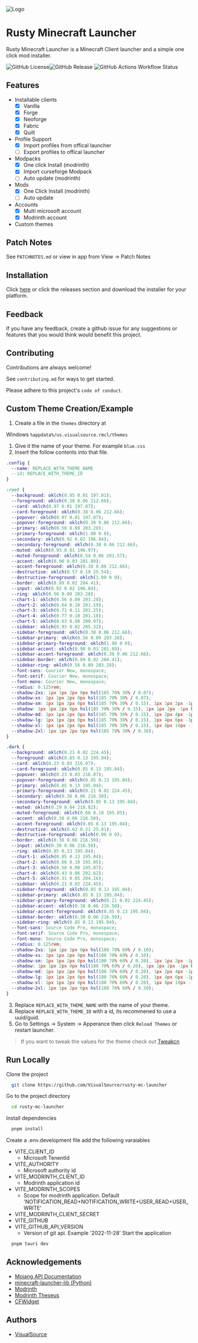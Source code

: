 
![Logo](./public/logo.svg)


# Rusty Minecraft Launcher

Rusty Minecraft Launcher is a Minecraft Client launcher and a simple one click mod installer.


![GitHub License](https://img.shields.io/github/license/VisualSource/rusty-mc-launcher?style=flat-square)![GitHub Release](https://img.shields.io/github/v/release/VisualSource/rusty-mc-launcher?include_prereleases&style=flat-square) ![GitHub Actions Workflow Status](https://img.shields.io/github/actions/workflow/status/VisualSource/rusty-mc-launcher/publish.yml?style=flat-square)

## Features

- Installable clients
  - [x] Vanilla
  - [x] Forge
  - [x] Neoforge
  - [x] Fabric
  - [x] Quilt
- Profile Support
  - [x] Import profiles from offical launcher
  - [ ] Export profiles to offical launcher
- Modpacks
  - [x] One click Install (modrinth)
  - [x] Import curseforge Modpack
  - [ ] Auto update (modrinth)
- Mods
  - [x] One Click Install (modrinth)
  - [ ] Auto update
- Accounts
  - [x] Multi microsoft account
  - [x] Modrinth account

- Custom themes

## Patch Notes

See `PATCHNOTES.md` or view in app from 
  View -> Patch Notes

## Installation

Click [here](https://github.com/VisualSource/rusty-mc-launcher/releases/latest) or click the releases section and download the installer for your platform.
    
## Feedback

If you have any feedback, create a github issue for any suggestions or features that you would think would benefit this project.


## Contributing

Contributions are always welcome!

See `contributing.md` for ways to get started.

Please adhere to this project's `code of conduct`.


## Custom Theme Creation/Example

1. Create a file in the `themes` directory at

Windows `%appdata%/us.visualsource.rmcl/themes`

1. Give it the name of your theme. For example `blue.css`
2. Insert the follow contents into that file. 
```css
.config {
  --name: REPLACE_WITH_THEME_NAME
  --id: REPLACE_WITH_THEME_ID
}

:root {
  --background: oklch(0.95 0.01 197.01);
  --foreground: oklch(0.38 0.06 212.66);
  --card: oklch(0.97 0.01 197.07);
  --card-foreground: oklch(0.38 0.06 212.66);
  --popover: oklch(0.97 0.01 197.07);
  --popover-foreground: oklch(0.38 0.06 212.66);
  --primary: oklch(0.56 0.09 203.28);
  --primary-foreground: oklch(1.00 0 0);
  --secondary: oklch(0.92 0.02 196.84);
  --secondary-foreground: oklch(0.38 0.06 212.66);
  --muted: oklch(0.93 0.01 196.97);
  --muted-foreground: oklch(0.54 0.06 201.57);
  --accent: oklch(0.90 0.03 201.89);
  --accent-foreground: oklch(0.38 0.06 212.66);
  --destructive: oklch(0.57 0.19 25.54);
  --destructive-foreground: oklch(1.00 0 0);
  --border: oklch(0.89 0.02 204.41);
  --input: oklch(0.92 0.02 196.84);
  --ring: oklch(0.56 0.09 203.28);
  --chart-1: oklch(0.56 0.09 203.28);
  --chart-2: oklch(0.64 0.10 201.59);
  --chart-3: oklch(0.71 0.11 201.25);
  --chart-4: oklch(0.77 0.10 201.18);
  --chart-5: oklch(0.83 0.08 200.97);
  --sidebar: oklch(0.93 0.02 205.32);
  --sidebar-foreground: oklch(0.38 0.06 212.66);
  --sidebar-primary: oklch(0.56 0.09 203.28);
  --sidebar-primary-foreground: oklch(1.00 0 0);
  --sidebar-accent: oklch(0.90 0.03 201.89);
  --sidebar-accent-foreground: oklch(0.38 0.06 212.66);
  --sidebar-border: oklch(0.89 0.02 204.41);
  --sidebar-ring: oklch(0.56 0.09 203.28);
  --font-sans: Courier New, monospace;
  --font-serif: Courier New, monospace;
  --font-mono: Courier New, monospace;
  --radius: 0.125rem;
  --shadow-2xs: 1px 1px 2px 0px hsl(185 70% 30% / 0.07);
  --shadow-xs: 1px 1px 2px 0px hsl(185 70% 30% / 0.07);
  --shadow-sm: 1px 1px 2px 0px hsl(185 70% 30% / 0.15), 1px 1px 2px -1px hsl(185 70% 30% / 0.15);
  --shadow: 1px 1px 2px 0px hsl(185 70% 30% / 0.15), 1px 1px 2px -1px hsl(185 70% 30% / 0.15);
  --shadow-md: 1px 1px 2px 0px hsl(185 70% 30% / 0.15), 1px 2px 4px -1px hsl(185 70% 30% / 0.15);
  --shadow-lg: 1px 1px 2px 0px hsl(185 70% 30% / 0.15), 1px 4px 6px -1px hsl(185 70% 30% / 0.15);
  --shadow-xl: 1px 1px 2px 0px hsl(185 70% 30% / 0.15), 1px 8px 10px -1px hsl(185 70% 30% / 0.15);
  --shadow-2xl: 1px 1px 2px 0px hsl(185 70% 30% / 0.38);
}

.dark {
  --background: oklch(0.21 0.02 224.45);
  --foreground: oklch(0.85 0.13 195.04);
  --card: oklch(0.23 0.03 216.07);
  --card-foreground: oklch(0.85 0.13 195.04);
  --popover: oklch(0.23 0.03 216.07);
  --popover-foreground: oklch(0.85 0.13 195.04);
  --primary: oklch(0.85 0.13 195.04);
  --primary-foreground: oklch(0.21 0.02 224.45);
  --secondary: oklch(0.38 0.06 216.50);
  --secondary-foreground: oklch(0.85 0.13 195.04);
  --muted: oklch(0.29 0.04 218.82);
  --muted-foreground: oklch(0.66 0.10 195.05);
  --accent: oklch(0.38 0.06 216.50);
  --accent-foreground: oklch(0.85 0.13 195.04);
  --destructive: oklch(0.62 0.21 25.81);
  --destructive-foreground: oklch(0.96 0 0);
  --border: oklch(0.38 0.06 216.50);
  --input: oklch(0.38 0.06 216.50);
  --ring: oklch(0.85 0.13 195.04);
  --chart-1: oklch(0.85 0.13 195.04);
  --chart-2: oklch(0.66 0.10 195.05);
  --chart-3: oklch(0.58 0.08 195.07);
  --chart-4: oklch(0.43 0.06 202.62);
  --chart-5: oklch(0.31 0.05 204.16);
  --sidebar: oklch(0.21 0.02 224.45);
  --sidebar-foreground: oklch(0.85 0.13 195.04);
  --sidebar-primary: oklch(0.85 0.13 195.04);
  --sidebar-primary-foreground: oklch(0.21 0.02 224.45);
  --sidebar-accent: oklch(0.38 0.06 216.50);
  --sidebar-accent-foreground: oklch(0.85 0.13 195.04);
  --sidebar-border: oklch(0.38 0.06 216.50);
  --sidebar-ring: oklch(0.85 0.13 195.04);
  --font-sans: Source Code Pro, monospace;
  --font-serif: Source Code Pro, monospace;
  --font-mono: Source Code Pro, monospace;
  --radius: 0.125rem;
  --shadow-2xs: 1px 1px 2px 0px hsl(180 70% 60% / 0.10);
  --shadow-xs: 1px 1px 2px 0px hsl(180 70% 60% / 0.10);
  --shadow-sm: 1px 1px 2px 0px hsl(180 70% 60% / 0.20), 1px 1px 2px -1px hsl(180 70% 60% / 0.20);
  --shadow: 1px 1px 2px 0px hsl(180 70% 60% / 0.20), 1px 1px 2px -1px hsl(180 70% 60% / 0.20);
  --shadow-md: 1px 1px 2px 0px hsl(180 70% 60% / 0.20), 1px 2px 4px -1px hsl(180 70% 60% / 0.20);
  --shadow-lg: 1px 1px 2px 0px hsl(180 70% 60% / 0.20), 1px 4px 6px -1px hsl(180 70% 60% / 0.20);
  --shadow-xl: 1px 1px 2px 0px hsl(180 70% 60% / 0.20), 1px 8px 10px -1px hsl(180 70% 60% / 0.20);
  --shadow-2xl: 1px 1px 2px 0px hsl(180 70% 60% / 0.50);
}
```
3. Replace `REPLACE_WITH_THEME_NAME` with the name of your theme.
4. Replace `REPLACE_WITH_THEME_ID` with a id, its recommened to use a uuid/guid.
4. Go to Settings -> System -> Apperance then click `Reload Themes` or restart launcher.

> If you want to tweak the values for the theme check out [Tweakcn](https://tweakcn.com/editor/theme)

## Run Locally

Clone the project

```bash
  git clone https://github.com/VisualSource/rusty-mc-launcher
```

Go to the project directory

```bash
  cd rusty-mc-launcher
```

Install dependencies

```bash
  pnpm install
```

Create a .env.development file add the following varaiables

- VITE_CLIENT_ID
    - Microsoft TenentId
- VITE_AUTHORITY
    - Microsoft authority id
- VITE_MODRINTH_CLIENT_ID
    - Modrinth application id
- VITE_MODRINTH_SCOPES
    - Scope for modrinth application. Default 'NOTIFICATION_READ+NOTIFICATION_WRITE+USER_READ+USER_WRITE'
- VITE_MODRINTH_CLIENT_SECRET
- VITE_GITHUB
- VITE_GITHUB_API_VERSION
    - Version of git api. Example '2022-11-28'
Start the application

```bash
  pnpm tauri dev
```


## Acknowledgements
 - [Mojang API Documentation](https://mojang-api-docs.gapple.pw/)
 - [minecraft-launcher-lib (Python)](https://codeberg.org/JakobDev/minecraft-launcher-lib)
 - [Modrinth](https://modrinth.com/)
 - [Modrinth Theseus](https://github.com/modrinth/theseus)
 - [CFWidget](https://cfwidget.com/)


## Authors

- [VisualSource](https://www.github.com/VisualSource)

